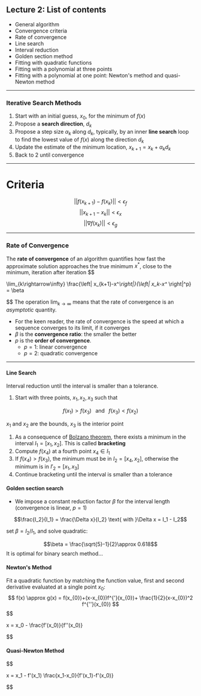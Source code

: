## Lecture 2: List of contents
- General algorithm
- Convergence criteria
- Rate of convergence
- Line search
- Interval reduction
- Golden section method
- Fitting with quadratic functions
- Fitting with a polynomial at three points
- Fitting with a polynomial at one point: Newton's method and quasi-Newton method


---

### Iterative Search Methods

1. Start with an initial guess, $x_0$, for the minimum of $f(x)$
2. Propose a __search direction__, $d_k$
3. Propose a step size $\alpha_k$ along $d_k$, typically, by an inner __line search__ loop to find the lowest value of $f(x)$ along the direction $d_k$
4. Update the estimate of the minimum location, $x_{k+1} = x_k+\alpha_k d_k$
5. Back to 2 until convergence

---

# Criteria

$$
||f(x_{k+1}) - f(x_{k}) || < \epsilon_{f}
$$
$$
||x_{k+1} - x_{k} || < \epsilon_{x}
$$
$$
||\nabla f(x_{k}) || < \epsilon_{g}
$$

---

### Rate of Convergence
The __rate of convergence__ of an algorithm quantifies how fast the approximate solution approaches the true minimum $x^*$, close to the minimum, iteration after iteration
$$

\lim_{k\rightarrow\infty} \frac{\left\| x_{k+1}-x^*\right\|}{\left\| x_k-x^* \right\|^p} = \beta

$$
The operation $\lim_{k\rightarrow\infty}$ means that the rate of convergence is an _asymptotic_ quantity.
- For the keen reader, the rate of convergence is the speed at which a sequence converges to its limit, if it converges
- $\beta$ is the __convergence ratio__: the smaller the better
- $p$ is the __order of convergence__.
	- $p=1$: linear convergence
	- $p=2$: quadratic convergence

---
#### Line Search
Interval reduction until the interval is smaller than a tolerance.
1. Start with three points, $x_1,x_2,x_3$ such that

$$f(x_1) \gt f(x_3)\;\;\;\textrm{and}\;\;\; f(x_3) \lt f(x_2)$$

$x_1$ and $x_2$ are the bounds, $x_3$ is the interior point
1. As a consequence of [Bolzano theorem](http://mathworld.wolfram.com/BolzanosTheorem.html), there exists a minimum in the interval $I_1 = [x_1,x_2]$.
This is called __bracketing__
1. Compute $f(x_4)$ at a fourth point $x_4 \in I_1$
2. If $f(x_4) \gt f(x_3)$, the minimum must be in $I_2 = [x_4,x_2]$, otherwise the minimum is in $I'_2=[x_1,x_3]$
3. Continue bracketing until the interval is smaller than a tolerance

#### Golden section search
- We impose a constant reduction factor $\beta$ for the interval length (convergence is linear, $p=1$)

$$\frac{I_2}{I_1} = \frac{\Delta x}{I_2} \text{ with }\Delta x = I_1 - I_2$$

set $\beta=I_2/I_1$, and solve quadratic:

  

$$\beta = \frac{\sqrt{5}-1}{2}\approx 0.618$$
It is optimal for binary search method...


#### Newton's Method

Fit a quadratic function by matching the function value, first and second derivative evaluated at a single point $x_{0}$:
$$
f(x) \approx g(x) = f(x_{0})+(x-x_{0})f^{'}(x_{0})+ \frac{1}{2}(x-x_{0})^2 f^{''}(x_{0})
$$
$$

x = x_0 - \frac{f'(x_0)}{f''(x_0)}

$$

#### Quasi-Newton Method

$$

x = x_1 - f'(x_1) \frac{x_1-x_0}{f'(x_1)-f'(x_0)}

$$



